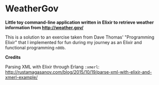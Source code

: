 # WeatherGov

**Little toy command-line application written in Elixir to retrieve weather information from http://weather.gov/**

This is a solution to an exercise taken from Dave Thomas' "Programming Elixir" that I implemented for fun during my journey as an Elixir and functional programming `n00b`.

**Credits**

Parsing XML with Elixir through Erlang `:xmerl`:<br>
http://rustamagasanov.com/blog/2015/10/19/parse-xml-with-elixir-and-xmerl-example/
